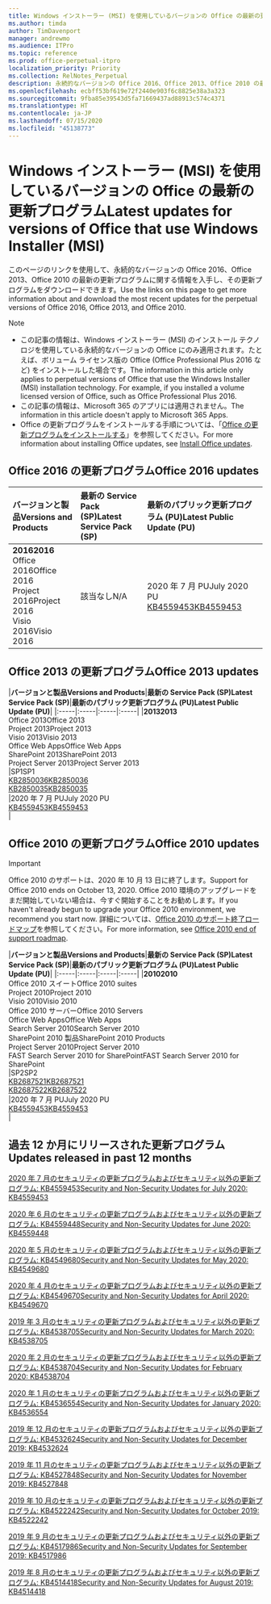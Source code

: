 ```yaml
---
title: Windows インストーラー (MSI) を使用しているバージョンの Office の最新の更新プログラム
ms.author: timda
author: TimDavenport
manager: andrewmo
ms.audience: ITPro
ms.topic: reference
ms.prod: office-perpetual-itpro
localization_priority: Priority
ms.collection: RelNotes_Perpetual
description: 永続的なバージョンの Office 2016、Office 2013、Office 2010 の最新の更新プログラムの情報へのリンクを IT 技術者に提供します
ms.openlocfilehash: ecbff53bf619e72f2440e903f6c8825e38a3a323
ms.sourcegitcommit: 9fba85e39543d5fa71669437ad88913c574c4371
ms.translationtype: HT
ms.contentlocale: ja-JP
ms.lasthandoff: 07/15/2020
ms.locfileid: "45138773"
---
```

# <a name="latest-updates-for-versions-of-office-that-use-windows-installer-msi"></a><span data-ttu-id="0a0dd-103">Windows インストーラー (MSI) を使用しているバージョンの Office の最新の更新プログラム</span><span class="sxs-lookup"><span data-stu-id="0a0dd-103">Latest updates for versions of Office that use Windows Installer (MSI)</span></span>

<span data-ttu-id="0a0dd-104">このページのリンクを使用して、永続的なバージョンの Office 2016、Office 2013、Office 2010 の最新の更新プログラムに関する情報を入手し、その更新プログラムをダウンロードできます。</span><span class="sxs-lookup"><span data-stu-id="0a0dd-104">Use the links on this page to get more information about and download the most recent updates for the perpetual versions of Office 2016, Office 2013, and Office 2010.</span></span>
  
 
> [!NOTE]
> - <span data-ttu-id="0a0dd-p101">この記事の情報は、Windows インストーラー (MSI) のインストール テクノロジを使用している永続的なバージョンの Office にのみ適用されます。たとえば、ボリューム ライセンス版の Office (Office Professional Plus 2016 など) をインストールした場合です。</span><span class="sxs-lookup"><span data-stu-id="0a0dd-p101">The information in this article only applies to perpetual versions of Office that use the Windows Installer (MSI) installation technology. For example, if you installed a volume licensed version of Office, such as Office Professional Plus 2016.</span></span>
> - <span data-ttu-id="0a0dd-107">この記事の情報は、Microsoft 365 のアプリには適用されません。</span><span class="sxs-lookup"><span data-stu-id="0a0dd-107">The information in this article doesn't apply to Microsoft 365 Apps.</span></span>
> - <span data-ttu-id="0a0dd-108">Office の更新プログラムをインストールする手順については、「[Office の更新プログラムをインストールする](https://support.office.com/article/2ab296f3-7f03-43a2-8e50-46de917611c5)」を参照してください。</span><span class="sxs-lookup"><span data-stu-id="0a0dd-108">For more information about installing Office updates, see [Install Office updates](https://support.office.com/article/2ab296f3-7f03-43a2-8e50-46de917611c5).</span></span> 


## <a name="office-2016-updates"></a><span data-ttu-id="0a0dd-109">Office 2016 の更新プログラム</span><span class="sxs-lookup"><span data-stu-id="0a0dd-109">Office 2016 updates</span></span>

|<span data-ttu-id="0a0dd-110">**バージョンと製品**</span><span class="sxs-lookup"><span data-stu-id="0a0dd-110">**Versions and Products**</span></span>|<span data-ttu-id="0a0dd-111">**最新の Service Pack (SP)**</span><span class="sxs-lookup"><span data-stu-id="0a0dd-111">**Latest Service Pack (SP)**</span></span>|<span data-ttu-id="0a0dd-112">**最新のパブリック更新プログラム (PU)**</span><span class="sxs-lookup"><span data-stu-id="0a0dd-112">**Latest Public Update (PU)**</span></span>|
|:-----|:-----|:-----|
|<span data-ttu-id="0a0dd-113">**2016**</span><span class="sxs-lookup"><span data-stu-id="0a0dd-113">**2016**</span></span> <br/> <span data-ttu-id="0a0dd-114">Office 2016</span><span class="sxs-lookup"><span data-stu-id="0a0dd-114">Office 2016</span></span>  <br/> <span data-ttu-id="0a0dd-115">Project 2016</span><span class="sxs-lookup"><span data-stu-id="0a0dd-115">Project 2016</span></span>  <br/> <span data-ttu-id="0a0dd-116">Visio 2016</span><span class="sxs-lookup"><span data-stu-id="0a0dd-116">Visio 2016</span></span>  <br/> |<span data-ttu-id="0a0dd-117">該当なし</span><span class="sxs-lookup"><span data-stu-id="0a0dd-117">N/A</span></span>  <br/> |<span data-ttu-id="0a0dd-118">2020 年 7 月 PU</span><span class="sxs-lookup"><span data-stu-id="0a0dd-118">July 2020 PU</span></span>  <br/> [<span data-ttu-id="0a0dd-119">KB4559453</span><span class="sxs-lookup"><span data-stu-id="0a0dd-119">KB4559453</span></span>](https://support.microsoft.com/help/4559453) <br/> |
   
## <a name="office-2013-updates"></a><span data-ttu-id="0a0dd-120">Office 2013 の更新プログラム</span><span class="sxs-lookup"><span data-stu-id="0a0dd-120">Office 2013 updates</span></span>

|<span data-ttu-id="0a0dd-121">**バージョンと製品**</span><span class="sxs-lookup"><span data-stu-id="0a0dd-121">**Versions and Products**</span></span>|<span data-ttu-id="0a0dd-122">**最新の Service Pack (SP)**</span><span class="sxs-lookup"><span data-stu-id="0a0dd-122">**Latest Service Pack (SP)**</span></span>|<span data-ttu-id="0a0dd-123">**最新のパブリック更新プログラム (PU)**</span><span class="sxs-lookup"><span data-stu-id="0a0dd-123">**Latest Public Update (PU)**</span></span>|
|:-----|:-----|:-----|:-----|
|<span data-ttu-id="0a0dd-124">**2013**</span><span class="sxs-lookup"><span data-stu-id="0a0dd-124">**2013**</span></span> <br/> <span data-ttu-id="0a0dd-125">Office 2013</span><span class="sxs-lookup"><span data-stu-id="0a0dd-125">Office 2013</span></span>  <br/> <span data-ttu-id="0a0dd-126">Project 2013</span><span class="sxs-lookup"><span data-stu-id="0a0dd-126">Project 2013</span></span>  <br/> <span data-ttu-id="0a0dd-127">Visio 2013</span><span class="sxs-lookup"><span data-stu-id="0a0dd-127">Visio 2013</span></span>  <br/> <span data-ttu-id="0a0dd-128">Office Web Apps</span><span class="sxs-lookup"><span data-stu-id="0a0dd-128">Office Web Apps</span></span>  <br/> <span data-ttu-id="0a0dd-129">SharePoint 2013</span><span class="sxs-lookup"><span data-stu-id="0a0dd-129">SharePoint 2013</span></span>  <br/> <span data-ttu-id="0a0dd-130">Project Server 2013</span><span class="sxs-lookup"><span data-stu-id="0a0dd-130">Project Server 2013</span></span>  <br/> |<span data-ttu-id="0a0dd-131">SP1</span><span class="sxs-lookup"><span data-stu-id="0a0dd-131">SP1</span></span> <br/> [<span data-ttu-id="0a0dd-132">KB2850036</span><span class="sxs-lookup"><span data-stu-id="0a0dd-132">KB2850036</span></span>](https://support.microsoft.com/kb/2850036) <br/>[<span data-ttu-id="0a0dd-133">KB2850035</span><span class="sxs-lookup"><span data-stu-id="0a0dd-133">KB2850035</span></span>](https://support.microsoft.com/kb/2850035) <br/> |<span data-ttu-id="0a0dd-134">2020 年 7 月 PU</span><span class="sxs-lookup"><span data-stu-id="0a0dd-134">July 2020 PU</span></span>  <br/> [<span data-ttu-id="0a0dd-135">KB4559453</span><span class="sxs-lookup"><span data-stu-id="0a0dd-135">KB4559453</span></span>](https://support.microsoft.com/help/4559453) <br/> |
   
## <a name="office-2010-updates"></a><span data-ttu-id="0a0dd-136">Office 2010 の更新プログラム</span><span class="sxs-lookup"><span data-stu-id="0a0dd-136">Office 2010 updates</span></span>
> [!IMPORTANT]
<span data-ttu-id="0a0dd-137">Office 2010 のサポートは、2020 年 10 月 13 日に終了します。</span><span class="sxs-lookup"><span data-stu-id="0a0dd-137">Support for Office 2010 ends on October 13, 2020.</span></span> <span data-ttu-id="0a0dd-138">Office 2010 環境のアップグレードをまだ開始していない場合は、今すぐ開始することをお勧めします。</span><span class="sxs-lookup"><span data-stu-id="0a0dd-138">If you haven't already begun to upgrade your Office 2010 environment, we recommend you start now.</span></span> <span data-ttu-id="0a0dd-139">詳細については、[Office 2010 のサポート終了ロードマップ](https://docs.microsoft.com/DeployOffice/office-2010-end-support-roadmap)を参照してください。</span><span class="sxs-lookup"><span data-stu-id="0a0dd-139">For more information, see [Office 2010 end of support roadmap](https://docs.microsoft.com/DeployOffice/office-2010-end-support-roadmap).</span></span>

|<span data-ttu-id="0a0dd-140">**バージョンと製品**</span><span class="sxs-lookup"><span data-stu-id="0a0dd-140">**Versions and Products**</span></span>|<span data-ttu-id="0a0dd-141">**最新の Service Pack (SP)**</span><span class="sxs-lookup"><span data-stu-id="0a0dd-141">**Latest Service Pack (SP)**</span></span>|<span data-ttu-id="0a0dd-142">**最新のパブリック更新プログラム (PU)**</span><span class="sxs-lookup"><span data-stu-id="0a0dd-142">**Latest Public Update (PU)**</span></span>|
|:-----|:-----|:-----|:-----|
|<span data-ttu-id="0a0dd-143">**2010**</span><span class="sxs-lookup"><span data-stu-id="0a0dd-143">**2010**</span></span> <br/> <span data-ttu-id="0a0dd-144">Office 2010 スイート</span><span class="sxs-lookup"><span data-stu-id="0a0dd-144">Office 2010 suites</span></span>  <br/> <span data-ttu-id="0a0dd-145">Project 2010</span><span class="sxs-lookup"><span data-stu-id="0a0dd-145">Project 2010</span></span>  <br/> <span data-ttu-id="0a0dd-146">Visio 2010</span><span class="sxs-lookup"><span data-stu-id="0a0dd-146">Visio 2010</span></span>  <br/> <span data-ttu-id="0a0dd-147">Office 2010 サーバー</span><span class="sxs-lookup"><span data-stu-id="0a0dd-147">Office 2010 Servers</span></span>  <br/> <span data-ttu-id="0a0dd-148">Office Web Apps</span><span class="sxs-lookup"><span data-stu-id="0a0dd-148">Office Web Apps</span></span>  <br/> <span data-ttu-id="0a0dd-149">Search Server 2010</span><span class="sxs-lookup"><span data-stu-id="0a0dd-149">Search Server 2010</span></span>  <br/> <span data-ttu-id="0a0dd-150">SharePoint 2010 製品</span><span class="sxs-lookup"><span data-stu-id="0a0dd-150">SharePoint 2010 Products</span></span>  <br/> <span data-ttu-id="0a0dd-151">Project Server 2010</span><span class="sxs-lookup"><span data-stu-id="0a0dd-151">Project Server 2010</span></span>  <br/> <span data-ttu-id="0a0dd-152">FAST Search Server 2010 for SharePoint</span><span class="sxs-lookup"><span data-stu-id="0a0dd-152">FAST Search Server 2010 for SharePoint</span></span>  <br/> |<span data-ttu-id="0a0dd-153">SP2</span><span class="sxs-lookup"><span data-stu-id="0a0dd-153">SP2</span></span> <br/>[<span data-ttu-id="0a0dd-154">KB2687521</span><span class="sxs-lookup"><span data-stu-id="0a0dd-154">KB2687521</span></span>](https://support.microsoft.com/kb/2687521) <br/> [<span data-ttu-id="0a0dd-155">KB2687522</span><span class="sxs-lookup"><span data-stu-id="0a0dd-155">KB2687522</span></span>](https://support.microsoft.com/kb/2687522) <br/> |<span data-ttu-id="0a0dd-156">2020 年 7 月 PU</span><span class="sxs-lookup"><span data-stu-id="0a0dd-156">July 2020 PU</span></span>  <br/> [<span data-ttu-id="0a0dd-157">KB4559453</span><span class="sxs-lookup"><span data-stu-id="0a0dd-157">KB4559453</span></span>](https://support.microsoft.com/help/4559453) <br/>|
   

   
## <a name="updates-released-in-past-12-months"></a><span data-ttu-id="0a0dd-158">過去 12 か月にリリースされた更新プログラム</span><span class="sxs-lookup"><span data-stu-id="0a0dd-158">Updates released in past 12 months</span></span>

[<span data-ttu-id="0a0dd-159">2020 年 7 月のセキュリティの更新プログラムおよびセキュリティ以外の更新プログラム: KB4559453</span><span class="sxs-lookup"><span data-stu-id="0a0dd-159">Security and Non-Security Updates for July 2020: KB4559453</span></span>](https://support.microsoft.com/help/4559453)

[<span data-ttu-id="0a0dd-160">2020 年 6 月のセキュリティの更新プログラムおよびセキュリティ以外の更新プログラム: KB4559448</span><span class="sxs-lookup"><span data-stu-id="0a0dd-160">Security and Non-Security Updates for June 2020: KB4559448</span></span>](https://support.microsoft.com/help/4559448)

[<span data-ttu-id="0a0dd-161">2020 年 5 月のセキュリティの更新プログラムおよびセキュリティ以外の更新プログラム: KB4549680</span><span class="sxs-lookup"><span data-stu-id="0a0dd-161">Security and Non-Security Updates for May 2020: KB4549680</span></span>](https://support.microsoft.com/help/4549680)

[<span data-ttu-id="0a0dd-162">2020 年 4 月のセキュリティの更新プログラムおよびセキュリティ以外の更新プログラム: KB4549670</span><span class="sxs-lookup"><span data-stu-id="0a0dd-162">Security and Non-Security Updates for April 2020: KB4549670</span></span>](https://support.microsoft.com/help/4549670)

[<span data-ttu-id="0a0dd-163">2019 年 3 月のセキュリティの更新プログラムおよびセキュリティ以外の更新プログラム: KB4538705</span><span class="sxs-lookup"><span data-stu-id="0a0dd-163">Security and Non-Security Updates for March 2020: KB4538705</span></span>](https://support.microsoft.com/help/4538705)

[<span data-ttu-id="0a0dd-164">2020 年 2 月のセキュリティの更新プログラムおよびセキュリティ以外の更新プログラム: KB4538704</span><span class="sxs-lookup"><span data-stu-id="0a0dd-164">Security and Non-Security Updates for February 2020: KB4538704</span></span>](https://support.microsoft.com/help/4538704)

[<span data-ttu-id="0a0dd-165">2020 年 1 月のセキュリティの更新プログラムおよびセキュリティ以外の更新プログラム: KB4536554</span><span class="sxs-lookup"><span data-stu-id="0a0dd-165">Security and Non-Security Updates for January 2020: KB4536554</span></span>](https://support.microsoft.com/help/4536554)

[<span data-ttu-id="0a0dd-166">2019 年 12 月のセキュリティの更新プログラムおよびセキュリティ以外の更新プログラム: KB4532624</span><span class="sxs-lookup"><span data-stu-id="0a0dd-166">Security and Non-Security Updates for December 2019: KB4532624</span></span>](https://support.microsoft.com/help/4532624)

[<span data-ttu-id="0a0dd-167">2019 年 11 月のセキュリティの更新プログラムおよびセキュリティ以外の更新プログラム: KB4527848</span><span class="sxs-lookup"><span data-stu-id="0a0dd-167">Security and Non-Security Updates for November 2019: KB4527848</span></span>](https://support.microsoft.com/help/4527848)

[<span data-ttu-id="0a0dd-168">2019 年 10 月のセキュリティの更新プログラムおよびセキュリティ以外の更新プログラム: KB4522242</span><span class="sxs-lookup"><span data-stu-id="0a0dd-168">Security and Non-Security Updates for October 2019: KB4522242</span></span>](https://support.microsoft.com/help/4522242)

[<span data-ttu-id="0a0dd-169">2019 年 9 月のセキュリティの更新プログラムおよびセキュリティ以外の更新プログラム: KB4517986</span><span class="sxs-lookup"><span data-stu-id="0a0dd-169">Security and Non-Security Updates for September 2019: KB4517986</span></span>](https://support.microsoft.com/help/4517986 )

[<span data-ttu-id="0a0dd-170">2019 年 8 月のセキュリティの更新プログラムおよびセキュリティ以外の更新プログラム: KB4514418</span><span class="sxs-lookup"><span data-stu-id="0a0dd-170">Security and Non-Security Updates for August 2019: KB4514418</span></span>](https://support.microsoft.com/help/4514418)


</br>